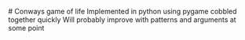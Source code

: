 # Conways game of life
Implemented in python using pygame cobbled together quickly
Will probably improve with patterns and arguments at some point
